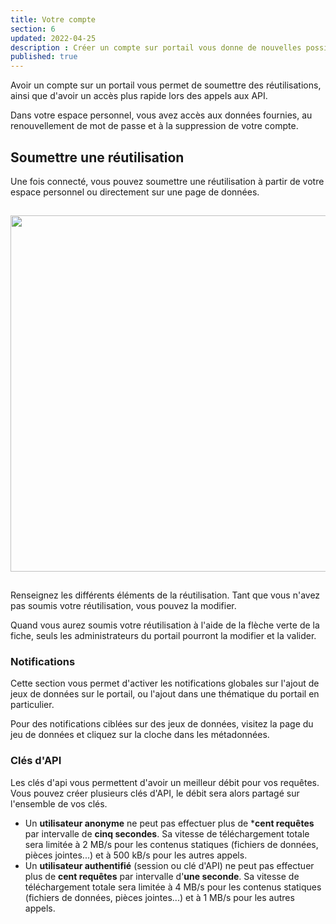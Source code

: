 ```yaml
---
title: Votre compte
section: 6
updated: 2022-04-25
description : Créer un compte sur portail vous donne de nouvelles possibilités
published: true
---
```


Avoir un compte sur un portail vous permet de soumettre des réutilisations, ainsi que d'avoir un accès plus rapide lors des appels aux API.

Dans votre espace personnel, vous avez accès aux données fournies, au renouvellement de mot de passe et à la suppression de votre compte.

## Soumettre une réutilisation

Une fois connecté, vous pouvez soumettre une réutilisation à partir de votre espace personnel ou directement sur une page de données.   


<img src="./images/user-guide-frontoffice/admin-05-summit-reuse.jpg"
     height="570" style="margin:15px auto;" />

Renseignez les différents éléments de la réutilisation. Tant que vous n'avez pas soumis votre réutilisation, vous pouvez la modifier.

Quand vous aurez soumis votre réutilisation à l'aide de la flèche verte de la fiche, seuls les administrateurs du portail pourront la modifier et la valider.

### Notifications

Cette section vous permet d'activer les notifications globales sur l'ajout de jeux de données sur le portail, ou l'ajout dans une thématique du portail en particulier.   

Pour des notifications ciblées sur des jeux de données, visitez la page du jeu de données et cliquez sur la cloche dans les métadonnées.

### Clés d'API

Les clés d'api vous permettent d'avoir un meilleur débit pour vos requêtes.  
Vous pouvez créer plusieurs clés d'API, le débit sera alors partagé sur l'ensemble de vos clés.

* Un **utilisateur anonyme** ne peut pas effectuer plus de ***cent requêtes** par intervalle de **cinq secondes**. Sa vitesse de téléchargement totale sera limitée à 2&nbsp;MB/s pour les contenus statiques (fichiers de données, pièces jointes...) et à 500&nbsp;kB/s pour les autres appels.
* Un **utilisateur authentifié** (session ou clé d'API) ne peut pas effectuer plus de **cent requêtes** par intervalle d'**une seconde**. Sa vitesse de téléchargement totale sera limitée à 4&nbsp;MB/s pour les contenus statiques (fichiers de données, pièces jointes...) et à 1&nbsp;MB/s pour les autres appels.
